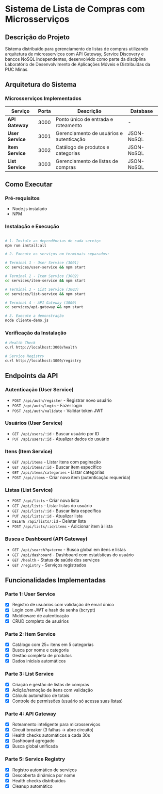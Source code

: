 # Sistema de Lista de Compras com Microsserviços

## Descrição do Projeto

Sistema distribuído para gerenciamento de listas de compras utilizando arquitetura de microsserviços com API Gateway, Service Discovery e bancos NoSQL independentes, desenvolvido como parte da disciplina Laboratório de Desenvolvimento de Aplicações Móveis e Distribuídas da PUC Minas.

## Arquitetura do Sistema

### Microsserviços Implementados

| Serviço | Porta | Descrição | Database |
|---------|-------|-----------|----------|
| **API Gateway** | 3000 | Ponto único de entrada e roteamento | - |
| **User Service** | 3001 | Gerenciamento de usuários e autenticação | JSON-NoSQL |
| **Item Service** | 3002 | Catálogo de produtos e categorias | JSON-NoSQL |
| **List Service** | 3003 | Gerenciamento de listas de compras | JSON-NoSQL |

## Como Executar

### Pré-requisitos
- Node.js instalado
- NPM

### Instalação e Execução

```bash

# 1. Instale as dependências de cada serviço
npm run install:all

# 2. Execute os serviços em terminais separados:

# Terminal 1 - User Service (3001)
cd services/user-service && npm start

# Terminal 2 - Item Service (3002)
cd services/item-service && npm start

# Terminal 3 - List Service (3003)  
cd services/list-service && npm start

# Terminal 4 - API Gateway (3000)
cd services/api-gateway && npm start

# 3. Execute a demonstração
node cliente-demo.js
```

### Verificação da Instalação

```bash
# Health Check
curl http://localhost:3000/health

# Service Registry
curl http://localhost:3000/registry
```

## Endpoints da API

### Autenticação (User Service)
- `POST /api/auth/register` - Registrar novo usuário
- `POST /api/auth/login` - Fazer login
- `POST /api/auth/validate` - Validar token JWT

### Usuários (User Service)
- `GET /api/users/:id` - Buscar usuário por ID
- `PUT /api/users/:id` - Atualizar dados do usuário

### Itens (Item Service)
- `GET /api/items` - Listar itens com paginação
- `GET /api/items/:id` - Buscar item específico
- `GET /api/items/categories` - Listar categorias
- `POST /api/items` - Criar novo item (autenticação requerida)

### Listas (List Service)
- `POST /api/lists` - Criar nova lista
- `GET /api/lists` - Listar listas do usuário
- `GET /api/lists/:id` - Buscar lista específica
- `PUT /api/lists/:id` - Atualizar lista
- `DELETE /api/lists/:id` - Deletar lista
- `POST /api/lists/:id/items` - Adicionar item à lista

### Busca e Dashboard (API Gateway)
- `GET /api/search?q=termo` - Busca global em itens e listas
- `GET /api/dashboard` - Dashboard com estatísticas do usuário
- `GET /health` - Status de saúde dos serviços
- `GET /registry` - Serviços registrados

## Funcionalidades Implementadas

### Parte 1: User Service
- [x] Registro de usuários com validação de email único
- [x] Login com JWT e hash de senha (bcrypt)
- [x] Middleware de autenticação
- [x] CRUD completo de usuários

### Parte 2: Item Service  
- [x] Catálogo com 25+ itens em 5 categorias
- [x] Busca por nome e categoria
- [x] Gestão completa de produtos
- [x] Dados iniciais automáticos

### Parte 3: List Service
- [x] Criação e gestão de listas de compras
- [x] Adição/remoção de itens com validação
- [x] Cálculo automático de totais
- [x] Controle de permissões (usuário só acessa suas listas)

### Parte 4: API Gateway
- [x] Roteamento inteligente para microsserviços
- [x] Circuit breaker (3 falhas → abre circuito)
- [x] Health checks automáticos a cada 30s
- [x] Dashboard agregado
- [x] Busca global unificada

### Parte 5: Service Registry
- [x] Registro automático de serviços
- [x] Descoberta dinâmica por nome
- [x] Health checks distribuídos
- [x] Cleanup automático
